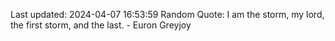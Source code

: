 Last updated: 2024-04-07 16:53:59
Random Quote: I am the storm, my lord, the first storm, and the last.  -  Euron Greyjoy